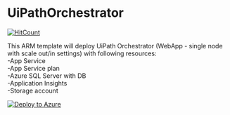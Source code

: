 # UiPathOrchestrator
[![HitCount](http://hits.dwyl.io/hteo1337/UiPath/Infrastructure.svg)](http://hits.dwyl.io/hteo1337/UiPath/Infrastructure)

This ARM template will deploy UiPath Orchestrator (WebApp - single node with scale out/in settings) with following resources:</br>
    -App Service</br>
    -App Service plan</br>
    -Azure SQL Server with DB</br>
    -Application Insights</br>
    -Storage account</br>

[![Deploy to Azure](https://azuredeploy.net/deploybutton.png)](https://portal.azure.com/#create/Microsoft.Template/uri/https%3A%2F%2Fgithub.com%2FUiPath%2FInfrastructure%2Fblob%2Fdd611666ffaba121cde0bf4d9e72ab0e5bdb5b27%2FAzure%2FOrchestrator%2FPaaS%2FSingleNode%2FmainTemplate.json)
